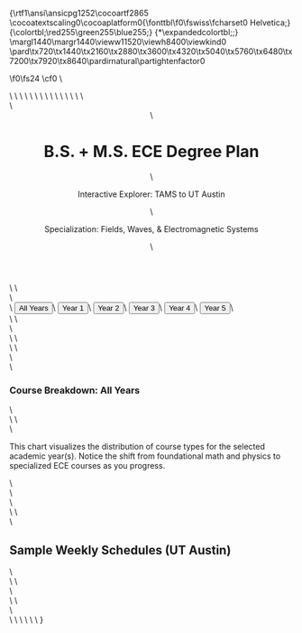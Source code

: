{\rtf1\ansi\ansicpg1252\cocoartf2865
\cocoatextscaling0\cocoaplatform0{\fonttbl\f0\fswiss\fcharset0 Helvetica;}
{\colortbl;\red255\green255\blue255;}
{\*\expandedcolortbl;;}
\margl1440\margr1440\vieww11520\viewh8400\viewkind0
\pard\tx720\tx1440\tx2160\tx2880\tx3600\tx4320\tx5040\tx5760\tx6480\tx7200\tx7920\tx8640\pardirnatural\partightenfactor0

\f0\fs24 \cf0 <!DOCTYPE html>\
<html lang="en">\
<head>\
    <meta charset="UTF-8">\
    <meta name="viewport" content="width=device-width, initial-scale=1.0">\
    <title>Interactive ECE Degree Plan Explorer</title>\
    <!-- Chosen Palette: Warm Neutrals (Slate, Stone, with UT Orange/Blue accents) -->\
    <!-- Application Structure Plan: A dashboard-style SPA with a primary filter control for years (1-5). The main view displays course cards in a semester grid, alongside a dynamic donut chart visualizing the course-type distribution. This structure was chosen to allow users to easily switch between a high-level overview (all years) and a detailed annual view, making the 5-year academic journey digestible and explorable rather than a static list. -->\
    <!-- Visualization & Content Choices: Source: Course data from CSV. Goal: Visualize the academic focus per year. Viz: A dynamic Chart.js donut chart shows the breakdown of course types (Math, Physics, ECE, Core, etc.). Interaction: The chart updates on a year filter click, providing immediate visual feedback on the changing curriculum focus (e.g., more core in early years, more specialization later). Justification: This visual summary is more intuitive than reading a long table and highlights the curriculum's progression. All course info is presented in HTML cards for clarity. NO SVG/Mermaid used. -->\
    <!-- CONFIRMATION: NO SVG graphics used. NO Mermaid JS used. -->\
    <script src="https://cdn.tailwindcss.com"></script>\
    <script src="https://cdn.jsdelivr.net/npm/chart.js"></script>\
    <style>\
        @import url('https://fonts.googleapis.com/css2?family=Inter:wght@400;500;600;700&display=swap');\
        body \{\
            font-family: 'Inter', sans-serif;\
            background-color: #f8fafc;\
        \}\
        .chart-container \{\
            position: relative;\
            height: 400px;\
            width: 100%;\
            max-width: 400px;\
            margin: auto;\
        \}\
         .active-filter \{\
            background-color: #bf5700 !important;\
            color: white !important;\
            box-shadow: 0 4px 6px -1px rgb(0 0 0 / 0.1), 0 2px 4px -2px rgb(0 0 0 / 0.1);\
        \}\
        .calendar-grid \{\
            display: grid;\
            grid-template-columns: 50px repeat(5, 1fr);\
            grid-template-rows: 30px repeat(10, 1fr);\
            gap: 2px;\
        \}\
        .time-label \{\
            font-size: 10px;\
            text-align: right;\
            padding-right: 5px;\
            color: #64748b;\
        \}\
        .day-header \{\
            font-size: 12px;\
            font-weight: 600;\
            text-align: center;\
            color: #475569;\
        \}\
        .class-block \{\
            border-radius: 4px;\
            padding: 4px 6px;\
            font-size: 11px;\
            overflow: hidden;\
            color: white;\
            line-height: 1.2;\
        \}\
    </style>\
</head>\
<body class="text-slate-800">\
\
    <div class="max-w-7xl mx-auto p-4 sm:p-6 lg:p-8">\
        <header class="text-center mb-10">\
            <h1 class="text-4xl font-bold text-slate-900">B.S. + M.S. ECE Degree Plan</h1>\
            <p class="text-lg text-slate-600 mt-2">Interactive Explorer: TAMS to UT Austin</p>\
            <p class="text-md text-slate-500 mt-1">Specialization: Fields, Waves, & Electromagnetic Systems</p>\
        </header>\
\
        <main>\
            <div id="controls" class="flex flex-wrap justify-center gap-2 mb-12">\
                <button data-year="all" class="filter-btn active-filter font-semibold py-2 px-5 rounded-full bg-white text-slate-700 shadow-sm hover:bg-slate-100 transition-all">All Years</button>\
                <button data-year="1" class="filter-btn font-semibold py-2 px-5 rounded-full bg-white text-slate-700 shadow-sm hover:bg-slate-100 transition-all">Year 1</button>\
                <button data-year="2" class="filter-btn font-semibold py-2 px-5 rounded-full bg-white text-slate-700 shadow-sm hover:bg-slate-100 transition-all">Year 2</button>\
                <button data-year="3" class="filter-btn font-semibold py-2 px-5 rounded-full bg-white text-slate-700 shadow-sm hover:bg-slate-100 transition-all">Year 3</button>\
                <button data-year="4" class="filter-btn font-semibold py-2 px-5 rounded-full bg-white text-slate-700 shadow-sm hover:bg-slate-100 transition-all">Year 4</button>\
                <button data-year="5" class="filter-btn font-semibold py-2 px-5 rounded-full bg-white text-slate-700 shadow-sm hover:bg-slate-100 transition-all">Year 5</button>\
            </div>\
\
            <div class="grid grid-cols-1 lg:grid-cols-3 gap-8">\
                <div id="plan-display" class="lg:col-span-2 space-y-8">\
                    <!-- Dynamic Content Here -->\
                </div>\
                \
                <aside class="lg:col-span-1 lg:sticky top-8 self-start">\
                     <div class="bg-white p-6 rounded-2xl shadow-lg">\
                         <h3 id="chart-title" class="text-xl font-bold text-center mb-4 text-slate-900">Course Breakdown: All Years</h3>\
                         <div class="chart-container">\
                             <canvas id="course-chart"></canvas>\
                         </div>\
                         <p class="text-xs text-slate-500 mt-4 text-center">This chart visualizes the distribution of course types for the selected academic year(s). Notice the shift from foundational math and physics to specialized ECE courses as you progress.</p>\
                     </div>\
                </aside>\
            </div>\
            \
            <div id="weekly-schedules" class="mt-16">\
                 <h2 class="text-3xl font-bold text-center text-slate-900 mb-10">Sample Weekly Schedules (UT Austin)</h2>\
                 <div class="grid grid-cols-1 md:grid-cols-2 gap-8">\
                    <!-- Weekly Schedules Rendered Here -->\
                 </div>\
            </div>\
\
        </main>\
    </div>\
\
    <script>\
        const courseData = [\
            \{ year: 1, semester: "Fall", institution: "TAMS/UNT", number: "MATH 1710", title: "Calculus I", notes: "UT Equivalent: M 408C" \},\
            \{ year: 1, semester: "Fall", institution: "TAMS/UNT", number: "PHYS 1710 & 1730", title: "Mechanics (+Lab)", notes: "UT Equivalent: PHY 303K & 105M" \},\
            \{ year: 1, semester: "Fall", institution: "TAMS/UNT", number: "ENGL 1315", title: "College Writing I", notes: "Fulfills part of Core Curriculum" \},\
            \{ year: 1, semester: "Fall", institution: "TAMS/UNT", number: "EENG 1910", title: "Engineering Foundations I", notes: "Covers intro ECE concepts" \},\
            \{ year: 1, semester: "Fall", institution: "TAMS/UNT", number: "HIST 2610", title: "US History to 1865", notes: "Fulfills part of Core Curriculum" \},\
            \{ year: 1, semester: "Spring", institution: "TAMS/UNT", number: "MATH 1720", title: "Calculus II", notes: "UT Equivalent: M 408D" \},\
            \{ year: 1, semester: "Spring", institution: "TAMS/UNT", number: "MATH 2700", title: "Linear Algebra", notes: "UT Equivalent: M 340L" \},\
            \{ year: 1, semester: "Spring", institution: "TAMS/UNT", number: "PHYS 2220 & 2240", title: "Electricity & Magnetism (+Lab)", notes: "UT Equivalent: PHY 303L & 105N" \},\
            \{ year: 1, semester: "Spring", institution: "TAMS/UNT", number: "ENGL 1325", title: "College Writing II", notes: "Fulfills part of Core (RHE 306)" \},\
            \{ year: 1, semester: "Spring", institution: "TAMS/UNT", number: "EENG 2610", title: "Circuit Analysis", notes: "UT Equivalent: ECE 411" \},\
            \{ year: 2, semester: "Fall", institution: "TAMS/UNT", number: "MATH 2730", title: "Multivariable Calculus", notes: "Advanced Math Credit" \},\
            \{ year: 2, semester: "Fall", institution: "TAMS/UNT", number: "CSCE 1030", title: "Computer Science I", notes: "UT Equivalent: ECE 406" \},\
            \{ year: 2, semester: "Fall", institution: "TAMS/UNT", number: "HIST 2620", title: "US History Since 1865", notes: "Fulfills Core Curriculum" \},\
            \{ year: 2, semester: "Fall", institution: "TAMS/UNT", number: "PSCI 2305", title: "US Political Behavior & Policy", notes: "UT Equivalent: GOV 310L" \},\
            \{ year: 2, semester: "Fall", institution: "TAMS/UNT", number: "EENG 3510", title: "Electronics I", notes: "UT Equivalent: ECE 339" \},\
            \{ year: 2, semester: "Spring", institution: "TAMS/UNT", number: "MATH 3410", title: "Differential Equations", notes: "UT Equivalent: M 427J" \},\
            \{ year: 2, semester: "Spring", institution: "TAMS/UNT", number: "PSCI 2306", title: "US & Texas Constitutions", notes: "UT Equivalent: GOV 312L/P" \},\
            \{ year: 2, semester: "Spring", institution: "TAMS/UNT", number: "EENG 2710", title: "Digital Logic Design", notes: "Foundational ECE Course" \},\
            \{ year: 2, semester: "Spring", institution: "TAMS/UNT", number: "-", title: "TAMS Elective", notes: "" \},\
            \{ year: 3, semester: "Fall", institution: "UT Austin", number: "ECE 333T", title: "Engineering Communications", notes: "Core Requirement" \},\
            \{ year: 3, semester: "Fall", institution: "UT Austin", number: "ECE 351K", title: "Probability/Random Processes", notes: "Upper-Division Requirement" \},\
            \{ year: 3, semester: "Fall", institution: "UT Austin", number: "M 427L", title: "Advanced Calculus for Applications II", notes: "Required Math for Specialization" \},\
            \{ year: 3, semester: "Fall", institution: "UT Austin", number: "ECE 325", title: "Electromagnetic Engineering", notes: "Core Specialization Course" \},\
            \{ year: 3, semester: "Fall", institution: "UT Austin", number: "ECE 370C", title: "Physical and Applied Optics", notes: "Fulfills Advanced Tech Elective" \},\
            \{ year: 3, semester: "Spring", institution: "UT Austin", number: "DES 308", title: "Design in Daily Life", notes: "Core: Visual & Performing Arts" \},\
            \{ year: 3, semester: "Spring", institution: "UT Austin", number: "ECO 301", title: "Introduction to Economics", notes: "Core: Social & Behavioral Science" \},\
            \{ year: 3, semester: "Spring", institution: "UT Austin", number: "ECE 363M", title: "Engineering Computation", notes: "Specialization Course (Theory focus)" \},\
            \{ year: 3, semester: "Spring", institution: "UT Austin", number: "ECE 438", title: "Analog Electronics", notes: "Fulfills Lab Requirement" \},\
            \{ year: 3, semester: "Spring", institution: "UT Austin", number: "-", title: "Introduction to Astrophysics", notes: "Astrophysics/Quantum Elective" \},\
            \{ year: 4, semester: "Fall", institution: "UT Austin", number: "ECE 364D", title: "Intro to Engineering Design", notes: "Prepares for Senior Design" \},\
            \{ year: 4, semester: "Fall", institution: "UT Austin", number: "-", title: "General Relativity", notes: "Astrophysics/Quantum Elective" \},\
            \{ year: 4, semester: "Fall", institution: "UT Austin", number: "-", title: "Computational Electromagnetics", notes: "Technical Elective 1" \},\
            \{ year: 4, semester: "Fall", institution: "UT Austin", number: "-", title: "Fiber Optics", notes: "Technical Elective 2" \},\
            \{ year: 4, semester: "Fall", institution: "UT Austin", number: "-", title: "Quantum Information & Computation", notes: "Additional Advanced Elective" \},\
            \{ year: 4, semester: "Spring", institution: "UT Austin", number: "ECE 464K/H", title: "Senior Design Project", notes: "Capstone Course" \},\
            \{ year: 4, semester: "Spring", institution: "UT Austin", number: "-", title: "Quantum Electronics", notes: "Technical Elective 3" \},\
            \{ year: 4, semester: "Spring", institution: "UT Austin", number: "-", title: "Quantum Mechanics", notes: "Fulfills Adv. Math/Science Elective" \},\
            \{ year: 4, semester: "Spring", institution: "UT Austin", number: "-", title: "Partial Differential Equations", notes: "Fulfills remaining degree hours" \},\
            \{ year: 5, semester: "Fall", institution: "UT Austin", number: "-", title: "Advanced Electromagnetic Theory I", notes: "Core Graduate Course" \},\
            \{ year: 5, semester: "Fall", institution: "UT Austin", number: "-", title: "Advanced Solid-State Devices", notes: "Graduate Elective" \},\
            \{ year: 5, semester: "Fall", institution: "UT Austin", number: "-", title: "Laser Systems", notes: "Graduate Elective" \},\
            \{ year: 5, semester: "Fall", institution: "UT Austin", number: "-", title: "Advanced Fiber & Optical Comm.", notes: "Graduate Elective" \},\
            \{ year: 5, semester: "Fall", institution: "UT Austin", number: "ECE 398M", title: "Master's Report / Thesis I", notes: "" \},\
            \{ year: 5, semester: "Spring", institution: "UT Austin", number: "-", title: "Advanced Electromagnetic Theory II", notes: "Core Graduate Course" \},\
            \{ year: 5, semester: "Spring", institution: "UT Austin", number: "-", title: "Statistical Optics", notes: "Graduate Elective" \},\
            \{ year: 5, semester: "Spring", institution: "UT Austin", number: "-", title: "Plasma Processing", notes: "Graduate Elective" \},\
            \{ year: 5, semester: "Spring", institution: "UT Austin", number: "-", title: "Computational Physics/Math", notes: "Graduate Elective" \},\
            \{ year: 5, semester: "Spring", institution: "UT Austin", number: "ECE 398M", title: "Master's Report / Thesis II", notes: "" \},\
        ];\
        \
        const weeklyScheduleData = [\
            \{ name: "Year 3 - Fall Semester", classes: [\
                \{ title: "Adv. Calculus", days: "MWF", start: 9, end: 10, cat: "Math" \},\
                \{ title: "EM Engineering", days: "MWF", start: 11, end: 12, cat: "Specialization" \},\
                \{ title: "Probability", days: "TTh", start: 11, end: 12.5, cat: "Specialization" \},\
                \{ title: "Optics", days: "TTh", start: 14, end: 15.5, cat: "Specialization" \},\
                \{ title: "Eng. Comms", days: "W", start: 15, end: 17, cat: "Core Curriculum" \},\
            ]\},\
            \{ name: "Year 3 - Spring Semester", classes: [\
                \{ title: "Eng. Computation", days: "MWF", start: 10, end: 11, cat: "Specialization" \},\
                \{ title: "Astrophysics", days: "MWF", start: 13, end: 14, cat: "Physics" \},\
                \{ title: "Analog Elec. (Lab)", days: "M", start: 14, end: 17, cat: "Specialization" \},\
                \{ title: "Design in Daily Life", days: "TTh", start: 9.5, end: 11, cat: "Core Curriculum" \},\
                \{ title: "Economics", days: "TTh", start: 14, end: 15.5, cat: "Core Curriculum" \},\
            ]\},\
            \{ name: "Year 4 - Fall Semester", classes: [\
                \{ title: "General Relativity", days: "MWF", start: 10, end: 11, cat: "Physics" \},\
                \{ title: "Quantum Info", days: "MWF", start: 14, end: 15, cat: "Specialization" \},\
                \{ title: "Comp. EM", days: "TTh", start: 9.5, end: 11, cat: "Specialization" \},\
                \{ title: "Fiber Optics", days: "TTh", start: 12.5, end: 14, cat: "Specialization" \},\
                \{ title: "Eng. Design", days: "TTh", start: 15.5, end: 17, cat: "Specialization" \},\
            ]\},\
            \{ name: "Year 4 - Spring Semester", classes: [\
                \{ title: "Quantum Mechanics", days: "MWF", start: 11, end: 12, cat: "Physics" \},\
                \{ title: "PDEs", days: "TTh", start: 11, end: 12.5, cat: "Math" \},\
                \{ title: "Quantum Electronics", days: "TTh", start: 14, end: 15.5, cat: "Specialization" \},\
                \{ title: "Senior Design", days: "F", start: 13, end: 16, cat: "Specialization" \},\
            ]\},\
            \{ name: "Year 5 - Fall Semester (Grad)", classes: [\
                \{ title: "Adv. EM Theory I", days: "MW", start: 9, end: 10.5, cat: "Graduate" \},\
                \{ title: "Adv. Solid-State", days: "MW", start: 13, end: 14.5, cat: "Graduate" \},\
                \{ title: "Laser Systems", days: "TTh", start: 10, end: 11.5, cat: "Graduate" \},\
                \{ title: "Adv. Fiber Optics", days: "TTh", start: 14, end: 15.5, cat: "Graduate" \},\
                \{ title: "Thesis/Report", days: "F", start: 10, end: 12, cat: "Graduate" \},\
            ]\},\
            \{ name: "Year 5 - Spring Semester (Grad)", classes: [\
                \{ title: "Adv. EM Theory II", days: "MW", start: 9, end: 10.5, cat: "Graduate" \},\
                \{ title: "Statistical Optics", days: "MW", start: 13, end: 14.5, cat: "Graduate" \},\
                \{ title: "Plasma Processing", days: "TTh", start: 10, end: 11.5, cat: "Graduate" \},\
                \{ title: "Comp. Physics", days: "TTh", start: 14, end: 15.5, cat: "Graduate" \},\
                \{ title: "Thesis/Report", days: "F", start: 10, end: 12, cat: "Graduate" \},\
            ]\},\
        ];\
\
        let myChart;\
        const planDisplay = document.getElementById('plan-display');\
        const chartTitle = document.getElementById('chart-title');\
        const filterButtons = document.querySelectorAll('.filter-btn');\
        const weeklySchedulesContainer = document.querySelector('#weekly-schedules .grid');\
\
        const categoryColors = \{\
            'Math': '#0d9488', \
            'Physics': '#2563eb', \
            'Foundational ECE': '#9333ea', \
            'Specialization': '#c026d3',\
            'Core Curriculum': '#db2777',\
            'Elective': '#e11d48',\
            'Graduate': '#f97316'\
        \};\
\
        const getCourseCategory = (course) => \{\
            const title = course.title.toLowerCase();\
            const num = course.number;\
            \
            if (course.year === 5) return 'Graduate';\
            if (num.startsWith('MATH') || num.startsWith('M ')) return 'Math';\
            if (num.startsWith('PHYS') || title.includes('physics') || title.includes('astrophysics') || title.includes('relativity')) return 'Physics';\
            if (num.startsWith('EENG') || ['Electronic Devices'].includes(course.title)) return 'Foundational ECE';\
            if (num.startsWith('ECE') || ['Computational Electromagnetics', 'Fiber Optics', 'Quantum Electronics', 'Quantum Information & Computation'].includes(course.title)) return 'Specialization';\
            if (['College Writing', 'US History', 'US Political', 'US & Texas', 'Design in Daily Life', 'Introduction to Economics'].some(t => title.includes(t.toLowerCase()))) return 'Core Curriculum';\
            if (num.startsWith('CSCE')) return 'Foundational ECE';\
            return 'Elective';\
        \};\
\
        const renderPlan = (filteredData) => \{\
            planDisplay.innerHTML = '';\
            const years = [...new Set(filteredData.map(c => c.year))].sort((a,b) => a - b);\
            years.forEach(year => \{\
                const yearData = filteredData.filter(c => c.year === year);\
                const yearDiv = document.createElement('div');\
                yearDiv.innerHTML = `<div class="sticky top-0 z-10 bg-slate-100 py-3 px-4 rounded-t-xl"><h2 class="text-2xl font-bold text-slate-800">Year $\{year\} <span class="text-base font-medium text-slate-500">$\{yearData[0].year > 2 ? (year > 4 ? 'UT Austin (M.S.)' : 'UT Austin (B.S.)') : 'TAMS / UNT'\}</span></h2></div>`;\
                const semestersDiv = document.createElement('div');\
                semestersDiv.className = 'grid grid-cols-1 md:grid-cols-2 gap-4 bg-white p-4 rounded-b-xl shadow-lg';\
                const fallCourses = yearData.filter(c => c.semester === 'Fall');\
                const springCourses = yearData.filter(c => c.semester === 'Spring');\
                semestersDiv.innerHTML = `<div><h3 class="font-semibold text-lg mb-3 pb-2 border-b border-slate-200">Fall Semester</h3><div class="space-y-3">$\{fallCourses.map(course => createCourseCard(course)).join('')\}</div></div><div><h3 class="font-semibold text-lg mb-3 pb-2 border-b border-slate-200">Spring Semester</h3><div class="space-y-3">$\{springCourses.map(course => createCourseCard(course)).join('')\}</div></div>`;\
                yearDiv.appendChild(semestersDiv);\
                planDisplay.appendChild(yearDiv);\
            \});\
        \};\
\
        const createCourseCard = (course) => \{\
            const category = getCourseCategory(course);\
            const color = categoryColors[category] || '#64748b';\
            return `<div class="border-l-4 p-3 bg-slate-50 rounded-lg" style="border-color: $\{color\};"><p class="font-semibold text-slate-900">$\{course.title\}</p><p class="text-sm text-slate-500">$\{course.number\}</p><p class="text-xs text-slate-400 mt-1">$\{course.notes\}</p></div>`;\
        \};\
\
        const updateChart = (filteredData) => \{\
            const categories = filteredData.map(getCourseCategory);\
            const counts = categories.reduce((acc, category) => \{ acc[category] = (acc[category] || 0) + 1; return acc; \}, \{\});\
            const labels = Object.keys(counts);\
            const data = Object.values(counts);\
            const backgroundColors = labels.map(label => categoryColors[label]);\
            if (myChart) \{ myChart.destroy(); \}\
            const ctx = document.getElementById('course-chart').getContext('2d');\
            myChart = new Chart(ctx, \{\
                type: 'doughnut',\
                data: \{ labels: labels, datasets: [\{ label: 'Course Count', data: data, backgroundColor: backgroundColors, borderColor: '#ffffff', borderWidth: 2, hoverOffset: 4 \}] \},\
                options: \{ responsive: true, maintainAspectRatio: false, plugins: \{ legend: \{ position: 'bottom', labels: \{ padding: 15, font: \{ family: "'Inter', sans-serif" \} \} \}, tooltip: \{ callbacks: \{ label: function(context) \{ let label = context.label || ''; if (label) \{ label += ': '; \} if (context.parsed !== null) \{ label += context.parsed; \} return label; \} \} \} \} \}\
            \});\
        \};\
        \
        const renderSchedules = () => \{\
            weeklySchedulesContainer.innerHTML = '';\
            weeklyScheduleData.forEach(semester => \{\
                const semesterWrapper = document.createElement('div');\
                semesterWrapper.className = 'bg-white p-4 rounded-xl shadow-lg';\
\
                let calendarHTML = `<h3 class="text-lg font-bold text-center mb-4">$\{semester.name\}</h3><div class="calendar-grid bg-slate-100 p-2 rounded-lg">`;\
                calendarHTML += `<div></div><div class="day-header">Mon</div><div class="day-header">Tue</div><div class="day-header">Wed</div><div class="day-header">Thu</div><div class="day-header">Fri</div>`;\
\
                for (let i = 8; i <= 17; i++) \{\
                    calendarHTML += `<div class="time-label">$\{i\}:00</div>` + '<div class="bg-white"></div>'.repeat(5);\
                \}\
\
                semester.classes.forEach(c => \{\
                    const days = c.days.split('');\
                    const startRow = (c.start - 8) + 2;\
                    const duration = c.end - c.start;\
                    const dayMap = \{ 'M': 2, 'T': 3, 'W': 4, 'Th': 5, 'F': 6 \};\
                    if(c.days === "TTh") \{\
                        dayMap['T'] = 3;\
                        dayMap['Th'] = 5;\
                    \}\
                    \
                    const dayIndices = c.days.match(/T(?!h)/g) ? [dayMap['T']] : [];\
                    if (c.days.includes('M')) dayIndices.push(dayMap['M']);\
                    if (c.days.includes('W')) dayIndices.push(dayMap['W']);\
                    if (c.days.includes('F')) dayIndices.push(dayMap['F']);\
                    if (c.days.includes('Th')) dayIndices.push(dayMap['Th']);\
                     if (c.days.match(/T(?!h)/)) dayIndices.push(dayMap['T']);\
\
\
                    [...new Set(c.days.replace('Th', 'H').split(''))].forEach(dayChar => \{\
                        const dayStr = dayChar === 'H' ? 'Th' : dayChar;\
                        const dayCol = \{M:2, T:3, W:4, H:5, F:6\}[dayChar];\
                        \
                        calendarHTML += `<div class="class-block" style="background-color: $\{categoryColors[c.cat]\}; grid-column: $\{dayCol\}; grid-row: $\{startRow\} / span $\{Math.ceil(duration * 2) / 2\};">$\{c.title\}</div>`;\
                    \});\
                \});\
                \
                calendarHTML += '</div>';\
                semesterWrapper.innerHTML = calendarHTML;\
                weeklySchedulesContainer.appendChild(semesterWrapper);\
            \});\
        \};\
        \
        const handleFilterClick = (e) => \{\
            const year = e.target.dataset.year;\
            filterButtons.forEach(btn => btn.classList.remove('active-filter'));\
            e.target.classList.add('active-filter');\
            const filteredData = (year === 'all') ? courseData : courseData.filter(c => c.year == year);\
            renderPlan(filteredData);\
            updateChart(filteredData);\
            chartTitle.textContent = (year === 'all') ? 'Course Breakdown: All Years' : `Course Breakdown: Year $\{year\}`;\
        \};\
\
        filterButtons.forEach(button => \{\
            button.addEventListener('click', handleFilterClick);\
        \});\
\
        // Initial render\
        renderPlan(courseData);\
        updateChart(courseData);\
        renderSchedules();\
    </script>\
</body>\
</html>\
\
}
